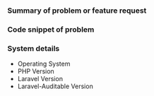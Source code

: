 
### Summary of problem or feature request

<!-- Please describe your problem/feature request here. -->


### Code snippet of problem

<!--
If applicable, please include a copy of your code
which triggers the suspected bug.

You may use the markdown php code tags to format your paste:

```php
$params = ['foo'];
```
-->

### System details

<!--
Please include these details about your system!
If they are omitted, the ticket will be deprioritized
over other users requests/tickets.
-->

- Operating System
- PHP Version
- Laravel Version
- Laravel-Auditable Version
